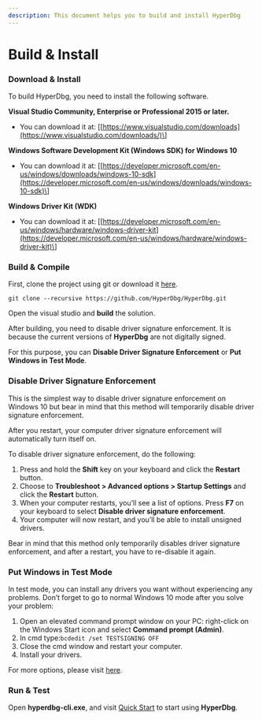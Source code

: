 ```yaml
---
description: This document helps you to build and install HyperDbg
---
```


# Build & Install

### Download & Install

To build HyperDbg, you need to install the following software.

**Visual Studio Community, Enterprise or Professional 2015 or later.**

* You can download it at: \[[https://www.visualstudio.com/downloads](https://www.visualstudio.com/downloads/)\]

**Windows Software Development Kit \(Windows SDK\) for Windows 10**

*  You can download it at: \[[https://developer.microsoft.com/en-us/windows/downloads/windows-10-sdk](https://developer.microsoft.com/en-us/windows/downloads/windows-10-sdk)\]

**Windows Driver Kit \(WDK\)** 

* You can download it at: \[[https://developer.microsoft.com/en-us/windows/hardware/windows-driver-kit](https://developer.microsoft.com/en-us/windows/hardware/windows-driver-kit)\]

### Build & Compile

First, clone the project using git or download it [here](https://github.com/HyperDbg/HyperDbg/archive/master.zip).

```
git clone --recursive https://github.com/HyperDbg/HyperDbg.git
```

Open the visual studio and **build** the solution.

After building, you need to disable driver signature enforcement. It is because the current versions of **HyperDbg** are not digitally signed.

For this purpose, you can **Disable Driver Signature Enforcement** or **Put Windows in Test Mode**.

### Disable Driver Signature Enforcement

This is the simplest way to disable driver signature enforcement on Windows 10 but bear in mind that this method will temporarily disable driver signature enforcement.

After you restart, your computer driver signature enforcement will automatically turn itself on.

To disable driver signature enforcement, do the following:

1. Press and hold the **Shift** key on your keyboard and click the **Restart** button. 
2. Choose to **Troubleshoot &gt; Advanced options &gt; Startup Settings** and click the **Restart** button.
3. When your computer restarts, you’ll see a list of options. Press **F7** on your keyboard to select **Disable driver signature enforcement**.
4. Your computer will now restart, and you’ll be able to install unsigned drivers.

Bear in mind that this method only temporarily disables driver signature enforcement, and after a restart, you have to re-disable it again.

### Put Windows in Test Mode

In test mode, you can install any drivers you want without experiencing any problems. Don’t forget to go to normal Windows 10 mode after you solve your problem:

1. Open an elevated command prompt window on your PC: right-click on the Windows Start icon and select **Command prompt \(Admin\)**.
2. In cmd type:`bcdedit /set TESTSIGNING OFF`
3. Close the cmd window and restart your computer.
4. Install your drivers.

For more options, please visit [here](https://windowsreport.com/driver-signature-enforcement-windows-10/).

### Run & Test

Open **hyperdbg-cli.exe**, and visit [Quick Start](https://docs.hyperdbg.com/getting-started/quick-start) to start using **HyperDbg**.



